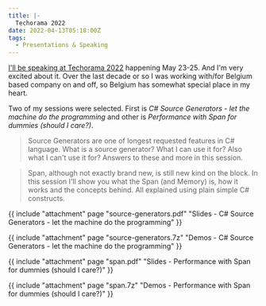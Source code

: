```yaml
---
title: |-
  Techorama 2022
date: 2022-04-13T05:18:00Z
tags:
  - Presentations & Speaking
---
```

[I'll be speaking at Techorama 2022][1] happening May 23-25. And I'm very excited about it. Over the last decade or so I was working with/for Belgium based company on and off, so Belgium has somewhat special place in my heart.

Two of my sessions were selected. First is _C# Source Generators - let the machine do the programming_ and other is _Performance with Span<T> for dummies (should I care?)_.

<!-- excerpt -->

> Source Generators are one of longest requested features in C# language. What is a source generator? What I can use it for? Also what I can't use it for? Answers to these and more in this session.

> Span<T>, although not exactly brand new, is still new kind on the block. In this session I'll show you what the Span<T> (and Memory<T>) is, how it works and the concepts behind. All explained using plain simple C# constructs.

{{ include "attachment" page "source-generators.pdf" "Slides - C# Source Generators - let the machine do the programming" }}

{{ include "attachment" page "source-generators.7z" "Demos - C# Source Generators - let the machine do the programming" }}

{{ include "attachment" page "span.pdf" "Slides - Performance with Span<T> for dummies (should I care?)" }}

{{ include "attachment" page "span.7z" "Demos - Performance with Span<T> for dummies (should I care?)" }}

[1]: https://techorama.be/speakers/speaker/jiri-cincura/
